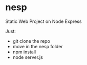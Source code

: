 # nesp
Static Web Project on Node Express

Just:
- git clone the repo
- move in the nesp folder
- npm install
- node server.js
